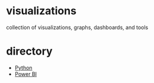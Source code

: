# visualizations
collection of visualizations, graphs, dashboards, and tools

# directory
- [Python](./Python)
- [Power BI](./Power%20BI)
